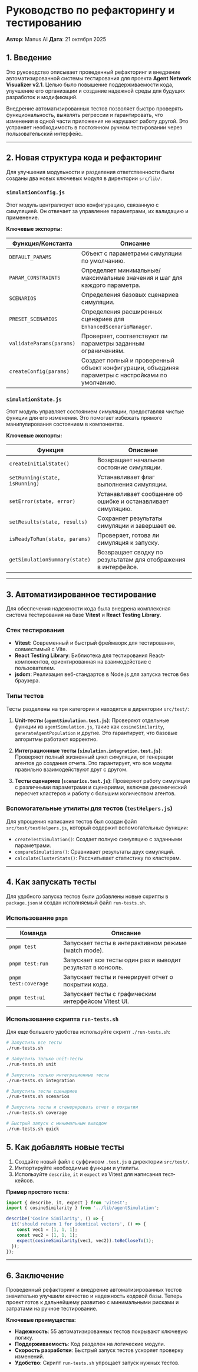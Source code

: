 # Руководство по рефакторингу и тестированию

**Автор**: Manus AI
**Дата**: 21 октября 2025

## 1. Введение

Это руководство описывает проведенный рефакторинг и внедрение автоматизированной системы тестирования для проекта **Agent Network Visualizer v2.1**. Целью было повышение поддерживаемости кода, улучшение его организации и создание надежной среды для будущих разработок и модификаций.

Внедрение автоматизированных тестов позволяет быстро проверять функциональность, выявлять регрессии и гарантировать, что изменения в одной части приложения не нарушают работу другой. Это устраняет необходимость в постоянном ручном тестировании через пользовательский интерфейс.

---

## 2. Новая структура кода и рефакторинг

Для улучшения модульности и разделения ответственности были созданы два новых ключевых модуля в директории `src/lib/`.

### `simulationConfig.js`

Этот модуль централизует всю конфигурацию, связанную с симуляцией. Он отвечает за управление параметрами, их валидацию и применение.

**Ключевые экспорты:**

| Функция/Константа     | Описание                                                                                             |
| --------------------- | ---------------------------------------------------------------------------------------------------- |
| `DEFAULT_PARAMS`        | Объект с параметрами симуляции по умолчанию.                                                         |
| `PARAM_CONSTRAINTS`     | Определяет минимальные/максимальные значения и шаг для каждого параметра.                            |
| `SCENARIOS`             | Определения базовых сценариев симуляции.                                                            |
| `PRESET_SCENARIOS`      | Определения расширенных сценариев для `EnhancedScenarioManager`.                                    |
| `validateParams(params)` | Проверяет, соответствуют ли параметры заданным ограничениям.                                         |
| `createConfig(params)`  | Создает полный и проверенный объект конфигурации, объединяя параметры с настройками по умолчанию.      |

### `simulationState.js`

Этот модуль управляет состоянием симуляции, предоставляя чистые функции для его изменения. Это помогает избежать прямого манипулирования состоянием в компонентах.

**Ключевые экспорты:**

| Функция                     | Описание                                                                        |
| --------------------------- | ------------------------------------------------------------------------------- |
| `createInitialState()`        | Возвращает начальное состояние симуляции.                                       |
| `setRunning(state, isRunning)` | Устанавливает флаг выполнения симуляции.                                        |
| `setError(state, error)`      | Устанавливает сообщение об ошибке и останавливает симуляцию.                     |
| `setResults(state, results)`  | Сохраняет результаты симуляции и завершает ее.                                  |
| `isReadyToRun(state, params)` | Проверяет, готова ли симуляция к запуску.                                       |
| `getSimulationSummary(state)` | Возвращает сводку по результатам для отображения в интерфейсе.                    |

---

## 3. Автоматизированное тестирование

Для обеспечения надежности кода была внедрена комплексная система тестирования на базе **Vitest** и **React Testing Library**.

### Стек тестирования

- **Vitest**: Современный и быстрый фреймворк для тестирования, совместимый с Vite.
- **React Testing Library**: Библиотека для тестирования React-компонентов, ориентированная на взаимодействие с пользователем.
- **jsdom**: Реализация веб-стандартов в Node.js для запуска тестов без браузера.

### Типы тестов

Тесты разделены на три категории и находятся в директории `src/test/`:

1.  **Unit-тесты (`agentSimulation.test.js`)**: Проверяют отдельные функции из `agentSimulation.js`, такие как `cosineSimilarity`, `generateAgentPopulation` и другие. Это гарантирует, что базовые алгоритмы работают корректно.

2.  **Интеграционные тесты (`simulation.integration.test.js`)**: Проверяют полный жизненный цикл симуляции, от генерации агентов до создания отчета. Это гарантирует, что все модули правильно взаимодействуют друг с другом.

3.  **Тесты сценариев (`scenarios.test.js`)**: Проверяют работу симуляции с различными параметрами и сценариями, включая динамический пересчет кластеров и работу с большим количеством агентов.

### Вспомогательные утилиты для тестов (`testHelpers.js`)

Для упрощения написания тестов был создан файл `src/test/testHelpers.js`, который содержит вспомогательные функции:

- `createTestSimulation()`: Создает полную симуляцию с заданными параметрами.
- `compareSimulations()`: Сравнивает результаты двух симуляций.
- `calculateClusterStats()`: Рассчитывает статистику по кластерам.

---

## 4. Как запускать тесты

Для удобного запуска тестов были добавлены новые скрипты в `package.json` и создан исполняемый файл `run-tests.sh`.

### Использование `pnpm`

| Команда                 | Описание                                                          |
| ----------------------- | ----------------------------------------------------------------- |
| `pnpm test`             | Запускает тесты в интерактивном режиме (watch mode).              |
| `pnpm test:run`         | Запускает все тесты один раз и выводит результат в консоль.       |
| `pnpm test:coverage`    | Запускает тесты и генерирует отчет о покрытии кода.               |
| `pnpm test:ui`          | Запускает тесты с графическим интерфейсом Vitest UI.              |

### Использование скрипта `run-tests.sh`

Для еще большего удобства используйте скрипт `./run-tests.sh`:

```bash
# Запустить все тесты
./run-tests.sh

# Запустить только unit-тесты
./run-tests.sh unit

# Запустить только интеграционные тесты
./run-tests.sh integration

# Запустить тесты сценариев
./run-tests.sh scenarios

# Запустить тесты и сгенерировать отчет о покрытии
./run-tests.sh coverage

# Быстрый запуск с минимальным выводом
./run-tests.sh quick
```

## 5. Как добавлять новые тесты

1.  Создайте новый файл с суффиксом `.test.js` в директории `src/test/`.
2.  Импортируйте необходимые функции и утилиты.
3.  Используйте `describe`, `it` и `expect` из Vitest для написания тест-кейсов.

**Пример простого теста:**

```javascript
import { describe, it, expect } from 'vitest';
import { cosineSimilarity } from '../lib/agentSimulation';

describe('Cosine Similarity', () => {
  it('should return 1 for identical vectors', () => {
    const vec1 = [1, 1, 1];
    const vec2 = [1, 1, 1];
    expect(cosineSimilarity(vec1, vec2)).toBeCloseTo(1);
  });
});
```

---

## 6. Заключение

Проведенный рефакторинг и внедрение автоматизированных тестов значительно улучшили качество и надежность кодовой базы. Теперь проект готов к дальнейшему развитию с минимальными рисками и затратами на ручное тестирование.

**Ключевые преимущества:**

- **Надежность**: 55 автоматизированных тестов покрывают ключевую логику.
- **Поддерживаемость**: Код разделен на логические модули.
- **Скорость разработки**: Быстрый запуск тестов ускоряет проверку изменений.
- **Удобство**: Скрипт `run-tests.sh` упрощает запуск нужных тестов.

